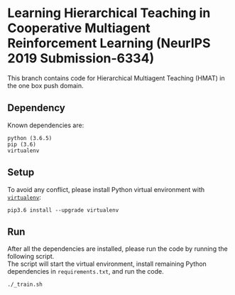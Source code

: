 # Learning Hierarchical Teaching in Cooperative Multiagent Reinforcement Learning (NeurIPS 2019 Submission-6334)
This branch contains code for Hierarchical Multiagent Teaching (HMAT) in the one box push domain.  

## Dependency
Known dependencies are:
```
python (3.6.5)
pip (3.6)
virtualenv
```

## Setup
To avoid any conflict, please install Python virtual environment with [`virtualenv`](http://docs.python-guide.org/en/latest/dev/virtualenvs/):
```
pip3.6 install --upgrade virtualenv
```

## Run
After all the dependencies are installed, please run the code by running the following script.  
The script will start the virtual environment, install remaining Python dependencies in `requirements.txt`, and run the code.  
```
./_train.sh
```
